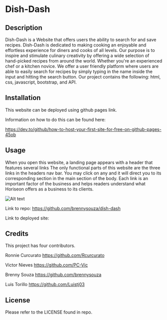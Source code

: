 # Dish-Dash

## Description 
Dish-Dash is a Website that offers users the ability to search for and save recipes. Dish-Dash is dedicated to making cooking an enjoyable and effortless experience for diners and cooks of all levels. Our purpose is to inspire and stimulate culinary creativity by offering a wide selection of hand-picked recipes from around the world. Whether you're an experienced chef or a kitchen novice. We offer a user friendly platform where users are able to easily search for recipes by simply typing in the name inside the input and hitting the search button. 
Our project contains the following: html, css, javascript, bootstrap, and API. 

## Installation
This website can be deployed using github pages link.

Information on how to do this can be found here:

https://dev.to/github/how-to-host-your-first-site-for-free-on-github-pages-45ob

## Usage
When you open this website, a landing page appears with a header that features several links 
The only functional parts of this website are the three links in the headers nav bar.
You may click on any and it will direct you to its corresponding section in the main section of the body. Each link is an important factor of the business and helps readers understand what Horiseon offers as a business to its clients. 

![Alt text]()

Link to repo:
https://github.com/brennysouza/dish-dash

Link to deployed site:


## Credits
This project has four contributors.

Ronnie Curcurato
https://github.com/Rcurcurato

Victor Nieves
https://github.com/PC-Vic

Brenny Souza
https://github.com/brennysouza

Luis Torillo
https://github.com/Luistj03

## License
Please refer to the LICENSE found in repo. 
